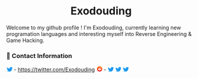 <h1 align="center">Exodouding</h1>

Welcome to my github profile ! I'm Exodouding, currently learning new programation languages and interesting myself into Reverse Engineering & Game Hacking.

### 🔗 Contact Information

![Twitter](https://raw.githubusercontent.com/Exodouding/Exodouding/main/Twitter.png) - https://twitter.com/Exodouding
![Reddit](https://raw.githubusercontent.com/Exodouding/Exodouding/main/Reddit.png) - 
![Twitter](https://raw.githubusercontent.com/Exodouding/Exodouding/main/Twitter.png)
![Twitter](https://raw.githubusercontent.com/Exodouding/Exodouding/main/Twitter.png)
![Twitter](https://raw.githubusercontent.com/Exodouding/Exodouding/main/Twitter.png)
